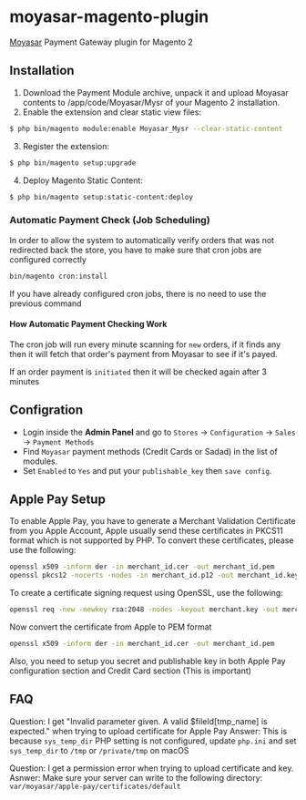 # moyasar-magento-plugin
[Moyasar](https://moyasar.com) Payment Gateway plugin for Magento 2


## Installation

1. Download the Payment Module archive, unpack it and upload Moyasar contents to <root>/app/code/Moyasar/Mysr of your Magento 2 installation.
2. Enable the extension and clear static view files:
```sh
$ php bin/magento module:enable Moyasar_Mysr --clear-static-content
```
3. Register the extension:
```sh
$ php bin/magento setup:upgrade
```
4. Deploy Magento Static Content:
```sh
$ php bin/magento setup:static-content:deploy
```

### Automatic Payment Check (Job Scheduling)
In order to allow the system to automatically verify orders that was not
redirected back the store, you have to make sure that cron jobs are configured correctly

```bash
bin/magento cron:install
``` 

If you have already configured cron jobs, there is no need to use the previous command

#### How Automatic Payment Checking Work
The cron job will run every minute scanning for `new` orders, if it finds
any then it will fetch that order's payment from Moyasar to see if it's payed.

If an order payment is `initiated` then it will be checked again after 3 minutes 


## Configration

* Login inside the __Admin Panel__ and go to ```Stores``` -> ```Configuration``` -> ```Sales``` -> ```Payment Methods```
* Find ```Moyasar``` payment methods (Credit Cards or Sadad) in the list of modules.
* Set ```Enabled``` to ```Yes``` and put your `publishable_key` then ```save config```.


## Apple Pay Setup

To enable Apple Pay, you have to generate a Merchant Validation Certificate from you Apple Account,
Apple usually send these certificates in PKCS11 format which is not supported by PHP. To convert these certificates, please use the following:

```sh
openssl x509 -inform der -in merchant_id.cer -out merchant_id.pem
openssl pkcs12 -nocerts -nodes -in merchant_id.p12 -out merchant_id.key
```

To create a certificate signing request using OpenSSL, use the following:

```sh
openssl req -new -newkey rsa:2048 -nodes -keyout merchant.key -out merchant.csr
```

Now convert the certificate from Apple to PEM format

```sh
openssl x509 -inform der -in merchant_id.cer -out merchant_id.pem
```

Also, you need to setup you secret and publishable key in both Apple Pay configuration section and Credit Card section (This is important)


## FAQ

Question: I get "Invalid parameter given. A valid $fileId[tmp_name] is expected." when trying to upload certificate for Apple Pay
Answer: This is because `sys_temp_dir` PHP setting is not configured, update `php.ini` and set `sys_temp_dir` to `/tmp` or `/private/tmp` on macOS

Question: I get a permission error when trying to upload certificate and key.
Asnwer: Make sure your server can write to the following directory: `var/moyasar/apple-pay/certificates/default`
